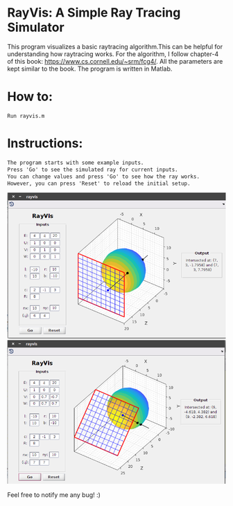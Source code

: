 # RayVis: A Simple Ray Tracing Simulator

This program visualizes a basic raytracing algorithm.This can be helpful for understanding how raytracing works.
For the algorithm, I follow chapter-4 of this book: https://www.cs.cornell.edu/~srm/fcg4/.
All the parameters are kept similar to the book. The program is written in Matlab.

# How to:

	Run rayvis.m

# Instructions:

	The program starts with some example inputs.
	Press 'Go' to see the simulated ray for current inputs.
	You can change values and press 'Go' to see how the ray works.
	However, you can press 'Reset' to reload the initial setup.

![Alt text](https://github.com/imruljubair/RayVis/blob/master/SS/1.png)
![Alt text](https://github.com/imruljubair/RayVis/blob/master/SS/3.png)


Feel free to notify me any bug! :)

